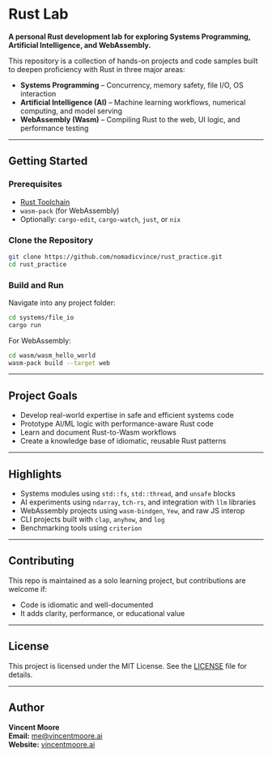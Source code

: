# Rust Lab

**A personal Rust development lab for exploring Systems Programming, Artificial Intelligence, and WebAssembly.**

This repository is a collection of hands-on projects and code samples built to deepen proficiency with Rust in three major areas:

- **Systems Programming** – Concurrency, memory safety, file I/O, OS interaction
- **Artificial Intelligence (AI)** – Machine learning workflows, numerical computing, and model serving
- **WebAssembly (Wasm)** – Compiling Rust to the web, UI logic, and performance testing

---

## Getting Started

### Prerequisites

- [Rust Toolchain](https://www.rust-lang.org/tools/install)
- `wasm-pack` (for WebAssembly)
- Optionally: `cargo-edit`, `cargo-watch`, `just`, or `nix`

### Clone the Repository

```bash
git clone https://github.com/nomadicvince/rust_practice.git
cd rust_practice
```

### Build and Run

Navigate into any project folder:

```bash
cd systems/file_io
cargo run
```

For WebAssembly:

```bash
cd wasm/wasm_hello_world
wasm-pack build --target web
```

---

## Project Goals

- Develop real-world expertise in safe and efficient systems code
- Prototype AI/ML logic with performance-aware Rust code
- Learn and document Rust-to-Wasm workflows
- Create a knowledge base of idiomatic, reusable Rust patterns

---

## Highlights

- Systems modules using `std::fs`, `std::thread`, and `unsafe` blocks
- AI experiments using `ndarray`, `tch-rs`, and integration with `llm` libraries
- WebAssembly projects using `wasm-bindgen`, `Yew`, and raw JS interop
- CLI projects built with `clap`, `anyhow`, and `log`
- Benchmarking tools using `criterion`

---

## Contributing

This repo is maintained as a solo learning project, but contributions are welcome if:

- Code is idiomatic and well-documented
- It adds clarity, performance, or educational value

---

## License

This project is licensed under the MIT License. See the [LICENSE](LICENSE) file for details.

---

## Author

**Vincent Moore**   
**Email:** [me@vincentmoore.ai](mailto:me@vincentmoore.ai)  
**Website:** [vincentmoore.ai](https://vincentmoore.ai)

